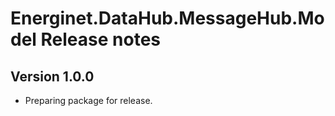 # Energinet.DataHub.MessageHub.Model Release notes

## Version 1.0.0

- Preparing package for release.
